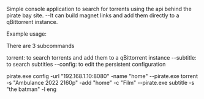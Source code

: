 Simple console application to search for torrents using the api behind the pirate bay site.
--It can build magnet links and add them directly to a qBittorrent instance.

Example usage:

There are 3 subcommands

torrent: to search torrents and add them to a qBittorrent instance
--subtitle: to search subtitles
--config: to edit the persistent configuration

pirate.exe config -url "192.168.1.10:8080" -name "home"
--pirate.exe torrent -s "Ambulance 2022 2160p" -add "home" -c "Film"
--pirate.exe subtitle -s "the batman" -l eng


